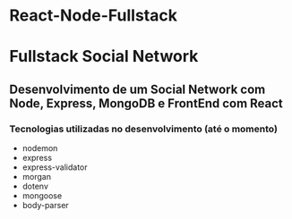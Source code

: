 # React-Node-Fullstack
# Fullstack Social Network 

## Desenvolvimento de um Social Network com Node, Express, MongoDB e FrontEnd com React

### Tecnologias utilizadas no desenvolvimento (até o momento)

* nodemon
* express
* express-validator
* morgan
* dotenv
* mongoose
* body-parser


